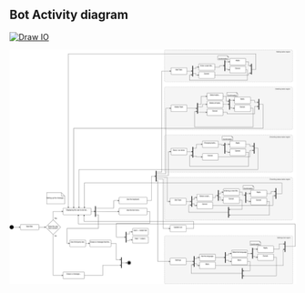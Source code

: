 ## Bot Activity diagram

[![Draw IO](https://github.com/jgraph/drawio/raw/a117e3d9b0e0bc71653d328d2f68126656f44d9e/src/main/webapp/favicon.ico)](to-do-activity-diagram.drawio)

![Activity diagram](./to-do-activity-diagram.svg)
